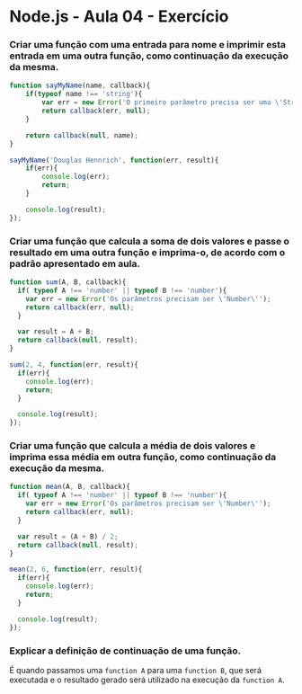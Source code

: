 # Node.js - Aula 04 - Exercício

### Criar uma função com uma entrada para nome e imprimir esta entrada em uma outra função, como continuação da execução da mesma.
``` js
function sayMyName(name, callback){
	if(typeof name !== 'string'){
		var err = new Error('O primeiro parâmetro precisa ser uma \'String\'');
		return callback(err, null);
	}

	return callback(null, name);
}

sayMyName('Douglas Hennrich', function(err, result){
	if(err){
		console.log(err);
		return;
	}

	console.log(result);
});
```

### Criar uma função que calcula a soma de dois valores e passe o resultado em uma outra função e imprima-o, de acordo com o padrão apresentado em aula.
``` js
function sum(A, B, callback){
  if( typeof A !== 'number' || typeof B !== 'number'){
    var err = new Error('Os parâmetros precisam ser \'Number\'');
    return callback(err, null);
  }

  var result = A + B;
  return callback(null, result);
}

sum(2, 4, function(err, result){
  if(err){
    console.log(err);
    return;
  }

  console.log(result);
});
```

### Criar uma função que calcula a média de dois valores e imprima essa média em outra função, como continuação da execução da mesma.
``` js
function mean(A, B, callback){
  if( typeof A !== 'number' || typeof B !== 'number'){
    var err = new Error('Os parâmetros precisam ser \'Number\'');
    return callback(err, null);
  }

  var result = (A + B) / 2;
  return callback(null, result);
}

mean(2, 6, function(err, result){
  if(err){
    console.log(err);
    return;
  }

  console.log(result);
});
```

### Explicar a definição de continuação de uma função.
É quando passamos uma `function A` para uma `function B`, que será executada e o resultado gerado será utilizado na execução da `function A`.